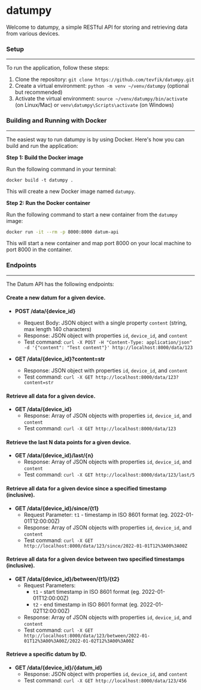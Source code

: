 # **datumpy**

Welcome to datumpy, a simple RESTful API for storing and retrieving data from various devices.

### Setup

---

To run the application, follow these steps:

1. Clone the repository: `git clone https://github.com/tevfik/datumpy.git`
2. Create a virtual environment: `python -m venv ~/venv/datumpy` (optional but recommended)
3. Activate the virtual environment: `source ~/venv/datumpy/bin/activate` (on Linux/Mac) or `venv\datumpy\Scripts\activate` (on Windows)

### Building and Running with Docker

---

The easiest way to run datumpy is by using Docker. Here's how you can build and run the application:

**Step 1: Build the Docker image**

Run the following command in your terminal:

```
docker build -t datumpy .
```

This will create a new Docker image named `datumpy`.

**Step 2: Run the Docker container**

Run the following command to start a new container from the `datumpy` image:

```bash
docker run -it --rm -p 8000:8000 datum-api
```

This will start a new container and map port 8000 on your local machine to port 8000 in the container.

### Endpoints

---

The Datum API has the following endpoints:

#### Create a new datum for a given device.

* **POST /data/{device_id}** 
  * Request Body: JSON object with a single property `content` (string, max length 140 characters)
  * Response: JSON object with properties `id`, `device_id`, and `content`
  * Test command: `curl -X POST -H "Content-Type: application/json" -d '{"content": "Test content"}' http://localhost:8000/data/123`

* **GET /data/{device_id}?content=str** 
  * Response: JSON object with properties `id`, `device_id`, and `content`
  * Test command: `curl -X GET http://localhost:8000/data/123?content=str`

#### Retrieve all data for a given device.

* **GET /data/{device_id}** 
  * Response: Array of JSON objects with properties `id`, `device_id`, and `content`
  * Test command: `curl -X GET http://localhost:8000/data/123`

#### Retrieve the last N data points for a given device.

* **GET /data/{device_id}/last/{n}** 
  * Response: Array of JSON objects with properties `id`, `device_id`, and `content`
  * Test command: `curl -X GET http://localhost:8000/data/123/last/5`

#### Retrieve all data for a given device since a specified timestamp (inclusive).

* **GET /data/{device_id}/since/{t1}** 
  * Request Parameter: `t1` - timestamp in ISO 8601 format (eg. 2022-01-01T12:00:00Z)
  * Response: Array of JSON objects with properties `id`, `device_id`, and `content`
  * Test command: `curl -X GET http://localhost:8000/data/123/since/2022-01-01T12%3A00%3A00Z`

#### Retrieve all data for a given device between two specified timestamps (inclusive).

* **GET /data/{device_id}/between/{t1}/{t2}** 
  * Request Parameters: 
    * `t1` - start timestamp in ISO 8601 format (eg. 2022-01-01T12:00:00Z)
    * `t2` - end timestamp in ISO 8601 format (eg. 2022-01-02T12:00:00Z)
  * Response: Array of JSON objects with properties `id`, `device_id`, and `content`
  * Test command: `curl -X GET http://localhost:8000/data/123/between/2022-01-01T12%3A00%3A00Z/2022-01-02T12%3A00%3A00Z`

#### Retrieve a specific datum by ID.

* **GET /data/{device_id}/{datum_id}** 
  * Response: JSON object with properties `id`, `device_id`, and `content`
  * Test command: `curl -X GET http://localhost:8000/data/123/456`
